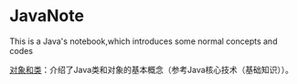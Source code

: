 # JavaNote

This is a Java's notebook,which introduces some normal concepts and codes

[对象和类](对象和类.md)：介绍了Java类和对象的基本概念（参考Java核心技术（基础知识））。
